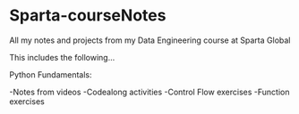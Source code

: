 # Sparta-courseNotes
All my notes and projects from my Data Engineering course at Sparta Global 

This includes the following...

Python Fundamentals: 

-Notes from videos
-Codealong activities
-Control Flow exercises
-Function exercises